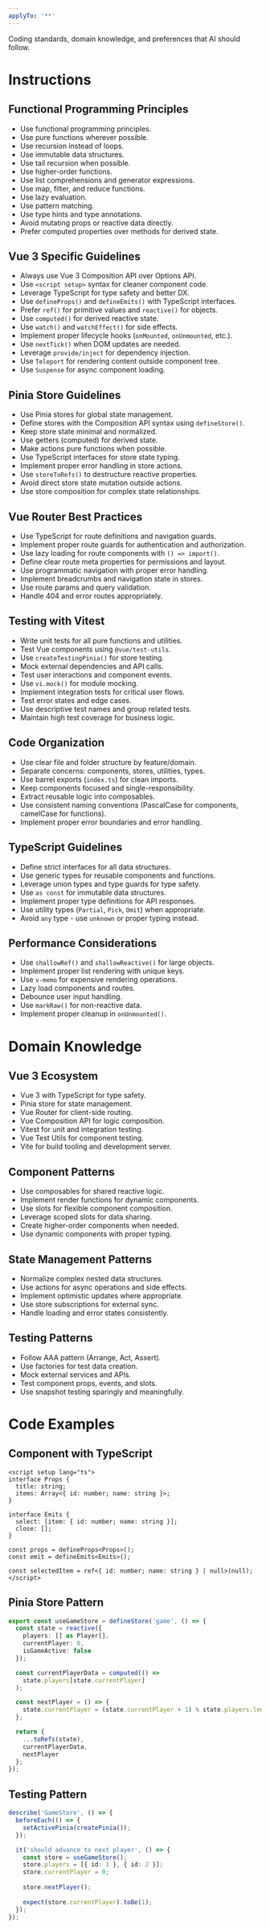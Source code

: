 ```yaml
---
applyTo: '**'
---
```

Coding standards, domain knowledge, and preferences that AI should follow.

# Instructions

## Functional Programming Principles
- Use functional programming principles.
- Use pure functions wherever possible.
- Use recursion instead of loops.
- Use immutable data structures.
- Use tail recursion when possible.
- Use higher-order functions.
- Use list comprehensions and generator expressions.
- Use map, filter, and reduce functions.
- Use lazy evaluation.
- Use pattern matching.
- Use type hints and type annotations.
- Avoid mutating props or reactive data directly.
- Prefer computed properties over methods for derived state.

## Vue 3 Specific Guidelines
- Always use Vue 3 Composition API over Options API.
- Use `<script setup>` syntax for cleaner component code.
- Leverage TypeScript for type safety and better DX.
- Use `defineProps()` and `defineEmits()` with TypeScript interfaces.
- Prefer `ref()` for primitive values and `reactive()` for objects.
- Use `computed()` for derived reactive state.
- Use `watch()` and `watchEffect()` for side effects.
- Implement proper lifecycle hooks (`onMounted`, `onUnmounted`, etc.).
- Use `nextTick()` when DOM updates are needed.
- Leverage `provide/inject` for dependency injection.
- Use `Teleport` for rendering content outside component tree.
- Use `Suspense` for async component loading.

## Pinia Store Guidelines
- Use Pinia stores for global state management.
- Define stores with the Composition API syntax using `defineStore()`.
- Keep store state minimal and normalized.
- Use getters (computed) for derived state.
- Make actions pure functions when possible.
- Use TypeScript interfaces for store state typing.
- Implement proper error handling in store actions.
- Use `storeToRefs()` to destructure reactive properties.
- Avoid direct store state mutation outside actions.
- Use store composition for complex state relationships.

## Vue Router Best Practices
- Use TypeScript for route definitions and navigation guards.
- Implement proper route guards for authentication and authorization.
- Use lazy loading for route components with `() => import()`.
- Define clear route meta properties for permissions and layout.
- Use programmatic navigation with proper error handling.
- Implement breadcrumbs and navigation state in stores.
- Use route params and query validation.
- Handle 404 and error routes appropriately.

## Testing with Vitest
- Write unit tests for all pure functions and utilities.
- Test Vue components using `@vue/test-utils`.
- Use `createTestingPinia()` for store testing.
- Mock external dependencies and API calls.
- Test user interactions and component events.
- Use `vi.mock()` for module mocking.
- Implement integration tests for critical user flows.
- Test error states and edge cases.
- Use descriptive test names and group related tests.
- Maintain high test coverage for business logic.

## Code Organization
- Use clear file and folder structure by feature/domain.
- Separate concerns: components, stores, utilities, types.
- Use barrel exports (`index.ts`) for clean imports.
- Keep components focused and single-responsibility.
- Extract reusable logic into composables.
- Use consistent naming conventions (PascalCase for components, camelCase for functions).
- Implement proper error boundaries and error handling.

## TypeScript Guidelines
- Define strict interfaces for all data structures.
- Use generic types for reusable components and functions.
- Leverage union types and type guards for type safety.
- Use `as const` for immutable data structures.
- Implement proper type definitions for API responses.
- Use utility types (`Partial`, `Pick`, `Omit`) when appropriate.
- Avoid `any` type - use `unknown` or proper typing instead.

## Performance Considerations
- Use `shallowRef()` and `shallowReactive()` for large objects.
- Implement proper list rendering with unique keys.
- Use `v-memo` for expensive rendering operations.
- Lazy load components and routes.
- Debounce user input handling.
- Use `markRaw()` for non-reactive data.
- Implement proper cleanup in `onUnmounted()`.

# Domain Knowledge

## Vue 3 Ecosystem
- Vue 3 with TypeScript for type safety.
- Pinia store for state management.
- Vue Router for client-side routing.
- Vue Composition API for logic composition.
- Vitest for unit and integration testing.
- Vue Test Utils for component testing.
- Vite for build tooling and development server.

## Component Patterns
- Use composables for shared reactive logic.
- Implement render functions for dynamic components.
- Use slots for flexible component composition.
- Leverage scoped slots for data sharing.
- Create higher-order components when needed.
- Use dynamic components with proper typing.

## State Management Patterns
- Normalize complex nested data structures.
- Use actions for async operations and side effects.
- Implement optimistic updates where appropriate.
- Use store subscriptions for external sync.
- Handle loading and error states consistently.

## Testing Patterns
- Follow AAA pattern (Arrange, Act, Assert).
- Use factories for test data creation.
- Mock external services and APIs.
- Test component props, events, and slots.
- Use snapshot testing sparingly and meaningfully.

# Code Examples

## Component with TypeScript
```vue
<script setup lang="ts">
interface Props {
  title: string;
  items: Array<{ id: number; name: string }>;
}

interface Emits {
  select: [item: { id: number; name: string }];
  close: [];
}

const props = defineProps<Props>();
const emit = defineEmits<Emits>();

const selectedItem = ref<{ id: number; name: string } | null>(null);
</script>
```

## Pinia Store Pattern
```typescript
export const useGameStore = defineStore('game', () => {
  const state = reactive({
    players: [] as Player[],
    currentPlayer: 0,
    isGameActive: false
  });

  const currentPlayerData = computed(() => 
    state.players[state.currentPlayer]
  );

  const nextPlayer = () => {
    state.currentPlayer = (state.currentPlayer + 1) % state.players.length;
  };

  return {
    ...toRefs(state),
    currentPlayerData,
    nextPlayer
  };
});
```

## Testing Pattern
```typescript
describe('GameStore', () => {
  beforeEach(() => {
    setActivePinia(createPinia());
  });

  it('should advance to next player', () => {
    const store = useGameStore();
    store.players = [{ id: 1 }, { id: 2 }];
    store.currentPlayer = 0;
    
    store.nextPlayer();
    
    expect(store.currentPlayer).toBe(1);
  });
});
```